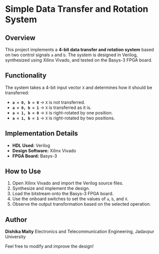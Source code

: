 # Simple Data Transfer and Rotation System

## Overview
This project implements a **4-bit data transfer and rotation system** based on two control signals `a` and `b`. The system is designed in Verilog, synthesized using Xilinx Vivado, and tested on the Basys-3 FPGA board.

## Functionality
The system takes a 4-bit input vector `X` and determines how it should be transferred:
- **`a = 0, b = 0`** → `X` is not transferred.
- **`a = 0, b = 1`** → `X` is transferred as it is.
- **`a = 1, b = 0`** → `X` is right-rotated by one position.
- **`a = 1, b = 1`** → `X` is right-rotated by two positions.

## Implementation Details
- **HDL Used:** Verilog
- **Design Software:** Xilinx Vivado
- **FPGA Board:** Basys-3

## How to Use
1. Open Xilinx Vivado and import the Verilog source files.
2. Synthesize and implement the design.
3. Load the bitstream onto the Basys-3 FPGA board.
4. Use the onboard switches to set the values of `a`, `b`, and `X`.
5. Observe the output transformation based on the selected operation.

## Author
**Dishika Maity**
Electronics and Telecommunication Engineering, Jadavpur University

Feel free to modify and improve the design!

